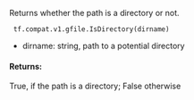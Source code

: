 Returns whether the path is a directory or not.

```
 tf.compat.v1.gfile.IsDirectory(dirname)
```
- dirname: string, path to a potential directory
#### Returns:
True, if the path is a directory; False otherwise
